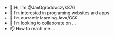 - 👋 Hi, I’m @JanOgrodowczyk876
- 👀 I’m interested in programing websites and apps
- 🌱 I’m currently learning Java/CSS
- 💞️ I’m looking to collaborate on ...
- 📫 How to reach me ...

<!---
JanOgrodowczyk876/JanOgrodowczyk876 is a ✨ special ✨ repository because its `README.md` (this file) appears on your GitHub profile.
You can click the Preview link to take a look at your changes.
--->
